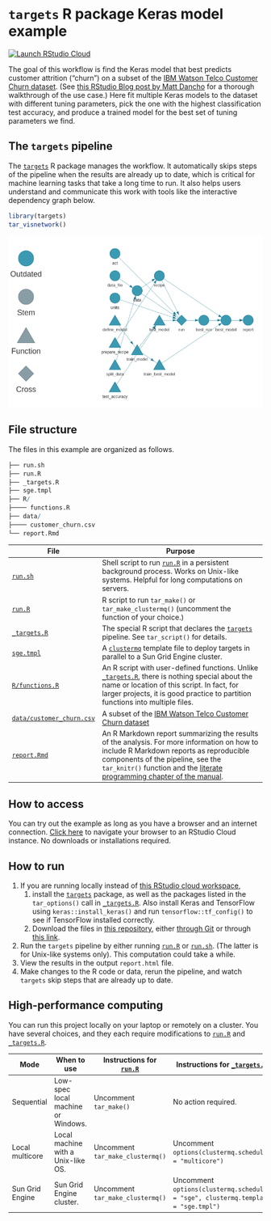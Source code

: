 
# `targets` R package Keras model example

[![Launch RStudio
Cloud](https://img.shields.io/badge/RStudio-Cloud-blue)](https://rstudio.cloud/project/1430828/)

The goal of this workflow is find the Keras model that best predicts
customer attrition (“churn”) on a subset of the [IBM Watson Telco
Customer Churn
dataset](https://www.ibm.com/communities/analytics/watson-analytics-blog/predictive-insights-in-the-telco-customer-churn-data-set/).
(See [this RStudio Blog post by Matt
Dancho](https://blogs.rstudio.com/ai/posts/2018-01-11-keras-customer-churn/)
for a thorough walkthrough of the use case.) Here fit multiple Keras
models to the dataset with different tuning parameters, pick the one
with the highest classification test accuracy, and produce a trained
model for the best set of tuning parameters we find.

## The `targets` pipeline

The [`targets`](https://github.com/wlandau/targets) R package manages
the workflow. It automatically skips steps of the pipeline when the
results are already up to date, which is critical for machine learning
tasks that take a long time to run. It also helps users understand and
communicate this work with tools like the interactive dependency graph
below.

``` r
library(targets)
tar_visnetwork()
```

![](./images/graph.png)

## File structure

The files in this example are organized as follows.

``` r
├── run.sh
├── run.R
├── _targets.R
├── sge.tmpl
├── R/
├──── functions.R
├── data/
├──── customer_churn.csv
└── report.Rmd
```

| File                                                                                                      | Purpose                                                                                                                                                                                                                                                                                                                            |
| --------------------------------------------------------------------------------------------------------- | ---------------------------------------------------------------------------------------------------------------------------------------------------------------------------------------------------------------------------------------------------------------------------------------------------------------------------------- |
| [`run.sh`](https://github.com/wlandau/targets-keras/blob/master/run.sh)                                   | Shell script to run [`run.R`](https://github.com/wlandau/targets-keras/blob/master/run.R) in a persistent background process. Works on Unix-like systems. Helpful for long computations on servers.                                                                                                                                |
| [`run.R`](https://github.com/wlandau/targets-keras/blob/master/run.R)                                     | R script to run `tar_make()` or `tar_make_clustermq()` (uncomment the function of your choice.)                                                                                                                                                                                                                                    |
| [`_targets.R`](https://github.com/wlandau/targets-keras/blob/master/_targets.R)                           | The special R script that declares the [`targets`](https://github.com/wlandau/targets) pipeline. See `tar_script()` for details.                                                                                                                                                                                                   |
| [`sge.tmpl`](https://github.com/wlandau/targets-keras/blob/master/sge.tmpl)                               | A [`clustermq`](https://github.com/mschubert/clustermq) template file to deploy targets in parallel to a Sun Grid Engine cluster.                                                                                                                                                                                                  |
| [`R/functions.R`](https://github.com/wlandau/targets-keras/blob/master/R/functions.R)                     | An R script with user-defined functions. Unlike [`_targets.R`](https://github.com/wlandau/targets-keras/blob/master/_targets.R), there is nothing special about the name or location of this script. In fact, for larger projects, it is good practice to partition functions into multiple files.                                 |
| [`data/customer_churn.csv`](https://github.com/wlandau/targets-keras/blob/master/data/customer_churn.csv) | A subset of the [IBM Watson Telco Customer Churn dataset](https://www.ibm.com/communities/analytics/watson-analytics-blog/predictive-insights-in-the-telco-customer-churn-data-set/)                                                                                                                                               |
| [`report.Rmd`](https://github.com/wlandau/targets-keras/blob/master/report.Rmd)                           | An R Markdown report summarizing the results of the analysis. For more information on how to include R Markdown reports as reproducible components of the pipeline, see the `tar_knitr()` function and the [literate programming chapter of the manual](https://wlandau.github.io/targets-manual/files.html#literate-programming). |

## How to access

You can try out the example as long as you have a browser and an
internet connection. [Click
here](https://rstudio.cloud/project/1430828/) to navigate your browser
to an RStudio Cloud instance. No downloads or installations required.

## How to run

1.  If you are running locally instead of [this RStudio cloud
    workspace](https://rstudio.cloud/project/1430828/),
    1.  install the [`targets`](https://github.com/wlandau/targets)
        package, as well as the packages listed in the `tar_options()`
        call in
        [`_targets.R`](https://github.com/wlandau/targets-keras/blob/master/_targets.R).
        Also install Keras and TensorFlow using `keras::install_keras()`
        and run `tensorflow::tf_config()` to see if TensorFlow installed
        correctly.
    2.  Download the files in [this
        repository](https://github.com/wlandau/targets-keras), either
        [through
        Git](https://happygitwithr.com/existing-github-first.html#new-rstudio-project-via-git-clone)
        or through [this
        link](https://github.com/wlandau/targets-keras/archive/master.zip).
2.  Run the `targets` pipeline by either running
    [`run.R`](https://github.com/wlandau/targets-keras/blob/master/run.R)
    or
    [`run.sh`](https://github.com/wlandau/targets-keras/blob/master/run.sh).
    (The latter is for Unix-like systems only). This computation could
    take a while.
3.  View the results in the output `report.html` file.
4.  Make changes to the R code or data, rerun the pipeline, and watch
    `targets` skip steps that are already up to date.

## High-performance computing

You can run this project locally on your laptop or remotely on a
cluster. You have several choices, and they each require modifications
to [`run.R`](https://github.com/wlandau/targets-keras/blob/master/run.R)
and
[`_targets.R`](https://github.com/wlandau/targets-keras/blob/master/_targets.R).

| Mode            | When to use                        | Instructions for [`run.R`](https://github.com/wlandau/targets-keras/blob/master/run.R) | Instructions for [`_targets.R`](https://github.com/wlandau/targets-keras/blob/master/_targets.R) |
| --------------- | ---------------------------------- | -------------------------------------------------------------------------------------- | ------------------------------------------------------------------------------------------------ |
| Sequential      | Low-spec local machine or Windows. | Uncomment `tar_make()`                                                                 | No action required.                                                                              |
| Local multicore | Local machine with a Unix-like OS. | Uncomment `tar_make_clustermq()`                                                       | Uncomment `options(clustermq.scheduler = "multicore")`                                           |
| Sun Grid Engine | Sun Grid Engine cluster.           | Uncomment `tar_make_clustermq()`                                                       | Uncomment `options(clustermq.scheduler = "sge", clustermq.template = "sge.tmpl")`                |
